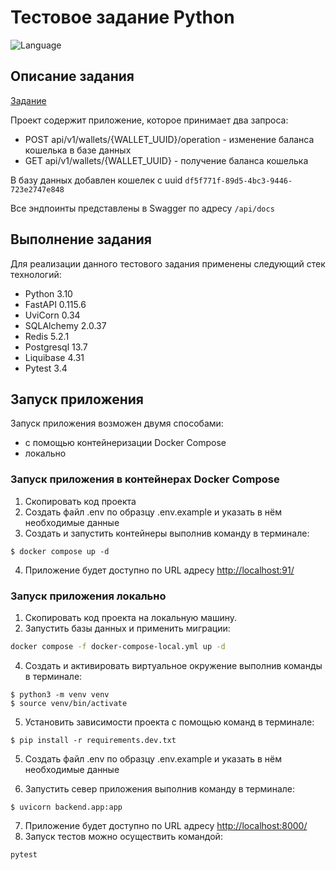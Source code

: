 # Тестовое задание Python

![Language](https://img.shields.io/badge/language-Python-blue.svg)

## Описание задания

  [Задание](https://github.com/facirNew/test_javacode/blob/main/spec.pdf)
  
  Проект содержит приложение, которое принимает два запроса:
   - POST api/v1/wallets/{WALLET_UUID}/operation - изменение баланса кошелька в базе данных
   - GET api/v1/wallets/{WALLET_UUID} - получение баланса кошелька

  В базу данных добавлен кошелек с uuid `df5f771f-89d5-4bc3-9446-723e2747e848`
  
  Все эндпоинты представлены в Swagger по адресу `/api/docs`

  ## Выполнение задания
  Для реализации данного тестового задания применены следующий стек технологий:

-   Python 3.10
-   FastAPI 0.115.6
-   UviCorn 0.34
-   SQLAlchemy 2.0.37
-   Redis 5.2.1
-   Postgresql 13.7
-   Liquibase 4.31
-   Pytest 3.4

## Запуск приложения
 Запуск приложения возможен двумя способами:
  - с помощью контейнеризации Docker Compose
  - локально

 ### Запуск приложения в контейнерах Docker Compose
1. Скопировать код проекта
2. Создать файл .env по образцу .env.example и указать в нём необходимые данные
3. Создать и запустить контейнеры выполнив команду в терминале:

```
$ docker compose up -d
```

4.  Приложение будет доступно по URL адресу  [http://localhost:91/](http://localhost:91/)

### Запуск приложения локально
1.  Скопировать код проекта на локальную машину.
2.  Запустить базы данных и применить миграции:
```sh
docker compose -f docker-compose-local.yml up -d
```


4.  Создать и активировать виртуальное окружение выполнив команды в терминале:

```
$ python3 -m venv venv
$ source venv/bin/activate
```

5.  Установить зависимости проекта с помощью команд в терминале:

```
$ pip install -r requirements.dev.txt
```

5. Создать файл .env по образцу .env.example и указать в нём необходимые данные

6.  Запустить север приложения выполнив команду в терминале:
```
$ uvicorn backend.app:app
```

7. Приложение будет доступно по URL адресу  [http://localhost:8000/](http://localhost:8000/)
8. Запуск тестов можно осуществить командой:
```
pytest
```
